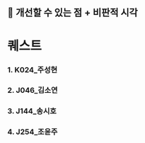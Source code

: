 ## 🔴 개선할 수 있는 점 + 비판적 시각


# 퀘스트
### 1. K024_주성현


### 2. J046_김소연


### 3. J144_송시호


### 4. J254_조윤주
